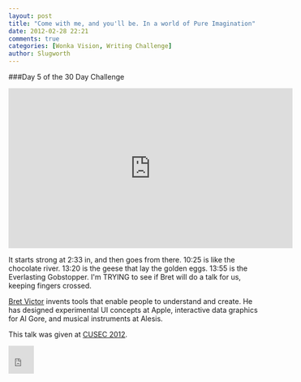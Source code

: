 ```yaml
---
layout: post
title: "Come with me, and you'll be. In a world of Pure Imagination"
date: 2012-02-28 22:21
comments: true
categories: [Wonka Vision, Writing Challenge]
author: Slugworth
---
```


###Day 5 of the 30 Day Challenge

<iframe width="560" height="315" src="http://www.youtube.com/embed/PUv66718DII" frameborder="0" allowfullscreen></iframe>

It starts strong at 2:33 in, and then goes from there. 10:25 is like the chocolate river. 13:20 is the geese that lay the golden eggs. 13:55 is the Everlasting Gobstopper. I'm TRYING to see if Bret will do a talk for us, keeping fingers crossed.

[Bret Victor][0] invents tools that enable people to understand and create. He has designed experimental UI concepts at Apple, interactive data graphics for Al Gore, and musical instruments at Alesis.

This talk was given at [CUSEC 2012][1].

<div style="width: 50px; height: 55px;"><iframe width="50" height="55" src="http://www.youtube.com/embed/r2pt2-F2j2g?rel=0" frameborder="0" allowfullscreen></iframe></div>

[0]: http://worrydream.com
[1]: http://2012.cusec.net